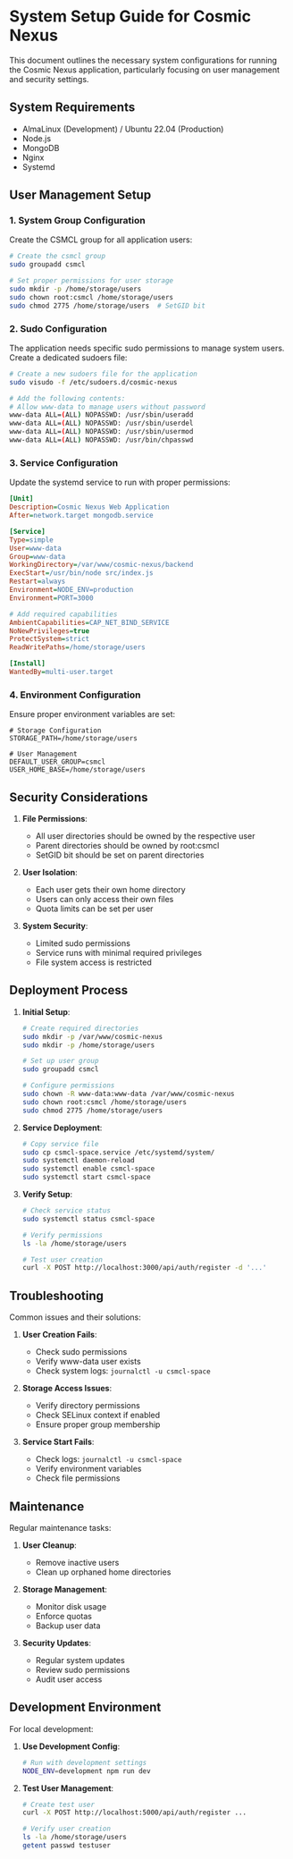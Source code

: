# System Setup Guide for Cosmic Nexus

This document outlines the necessary system configurations for running the Cosmic Nexus application, particularly focusing on user management and security settings.

## System Requirements

- AlmaLinux (Development) / Ubuntu 22.04 (Production)
- Node.js
- MongoDB
- Nginx
- Systemd

## User Management Setup

### 1. System Group Configuration

Create the CSMCL group for all application users:

```bash
# Create the csmcl group
sudo groupadd csmcl

# Set proper permissions for user storage
sudo mkdir -p /home/storage/users
sudo chown root:csmcl /home/storage/users
sudo chmod 2775 /home/storage/users  # SetGID bit
```

### 2. Sudo Configuration

The application needs specific sudo permissions to manage system users. Create a dedicated sudoers file:

```bash
# Create a new sudoers file for the application
sudo visudo -f /etc/sudoers.d/cosmic-nexus

# Add the following contents:
# Allow www-data to manage users without password
www-data ALL=(ALL) NOPASSWD: /usr/sbin/useradd
www-data ALL=(ALL) NOPASSWD: /usr/sbin/userdel
www-data ALL=(ALL) NOPASSWD: /usr/sbin/usermod
www-data ALL=(ALL) NOPASSWD: /usr/bin/chpasswd
```

### 3. Service Configuration

Update the systemd service to run with proper permissions:

```ini
[Unit]
Description=Cosmic Nexus Web Application
After=network.target mongodb.service

[Service]
Type=simple
User=www-data
Group=www-data
WorkingDirectory=/var/www/cosmic-nexus/backend
ExecStart=/usr/bin/node src/index.js
Restart=always
Environment=NODE_ENV=production
Environment=PORT=3000

# Add required capabilities
AmbientCapabilities=CAP_NET_BIND_SERVICE
NoNewPrivileges=true
ProtectSystem=strict
ReadWritePaths=/home/storage/users

[Install]
WantedBy=multi-user.target
```

### 4. Environment Configuration

Ensure proper environment variables are set:

```env
# Storage Configuration
STORAGE_PATH=/home/storage/users

# User Management
DEFAULT_USER_GROUP=csmcl
USER_HOME_BASE=/home/storage/users
```

## Security Considerations

1. **File Permissions**:
   - All user directories should be owned by the respective user
   - Parent directories should be owned by root:csmcl
   - SetGID bit should be set on parent directories

2. **User Isolation**:
   - Each user gets their own home directory
   - Users can only access their own files
   - Quota limits can be set per user

3. **System Security**:
   - Limited sudo permissions
   - Service runs with minimal required privileges
   - File system access is restricted

## Deployment Process

1. **Initial Setup**:
   ```bash
   # Create required directories
   sudo mkdir -p /var/www/cosmic-nexus
   sudo mkdir -p /home/storage/users

   # Set up user group
   sudo groupadd csmcl

   # Configure permissions
   sudo chown -R www-data:www-data /var/www/cosmic-nexus
   sudo chown root:csmcl /home/storage/users
   sudo chmod 2775 /home/storage/users
   ```

2. **Service Deployment**:
   ```bash
   # Copy service file
   sudo cp csmcl-space.service /etc/systemd/system/
   sudo systemctl daemon-reload
   sudo systemctl enable csmcl-space
   sudo systemctl start csmcl-space
   ```

3. **Verify Setup**:
   ```bash
   # Check service status
   sudo systemctl status csmcl-space

   # Verify permissions
   ls -la /home/storage/users
   
   # Test user creation
   curl -X POST http://localhost:3000/api/auth/register -d '...'
   ```

## Troubleshooting

Common issues and their solutions:

1. **User Creation Fails**:
   - Check sudo permissions
   - Verify www-data user exists
   - Check system logs: `journalctl -u csmcl-space`

2. **Storage Access Issues**:
   - Verify directory permissions
   - Check SELinux context if enabled
   - Ensure proper group membership

3. **Service Start Fails**:
   - Check logs: `journalctl -u csmcl-space`
   - Verify environment variables
   - Check file permissions

## Maintenance

Regular maintenance tasks:

1. **User Cleanup**:
   - Remove inactive users
   - Clean up orphaned home directories

2. **Storage Management**:
   - Monitor disk usage
   - Enforce quotas
   - Backup user data

3. **Security Updates**:
   - Regular system updates
   - Review sudo permissions
   - Audit user access

## Development Environment

For local development:

1. **Use Development Config**:
   ```bash
   # Run with development settings
   NODE_ENV=development npm run dev
   ```

2. **Test User Management**:
   ```bash
   # Create test user
   curl -X POST http://localhost:5000/api/auth/register ...
   
   # Verify user creation
   ls -la /home/storage/users
   getent passwd testuser
   ```
